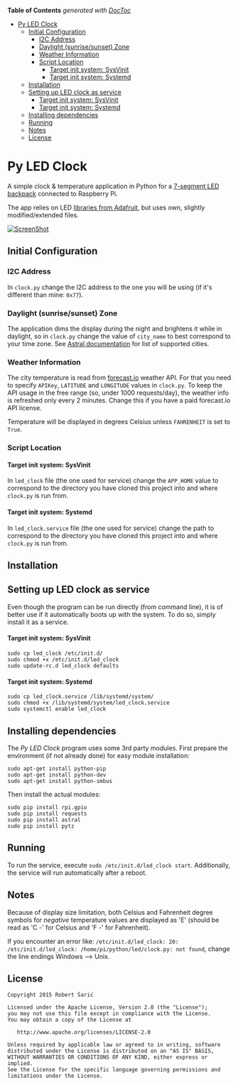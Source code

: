<!-- START doctoc generated TOC please keep comment here to allow auto update -->
<!-- DON'T EDIT THIS SECTION, INSTEAD RE-RUN doctoc TO UPDATE -->
**Table of Contents**  *generated with [DocToc](https://github.com/thlorenz/doctoc)*

- [Py LED Clock](#py-led-clock)
  - [Initial Configuration](#initial-configuration)
    - [I2C Address](#i2c-address)
    - [Daylight (sunrise/sunset) Zone](#daylight-sunrisesunset-zone)
    - [Weather Information](#weather-information)
    - [Script Location](#script-location)
      - [Target init system: SysVinit](#target-init-system-sysvinit)
      - [Target init system: Systemd](#target-init-system-systemd)
  - [Installation](#installation)
  - [Setting up LED clock as service](#setting-up-led-clock-as-service)
      - [Target init system: SysVinit](#target-init-system-sysvinit-1)
      - [Target init system: Systemd](#target-init-system-systemd-1)
  - [Installing dependencies](#installing-dependencies)
  - [Running](#running)
  - [Notes](#notes)
  - [License](#license)

<!-- END doctoc generated TOC please keep comment here to allow auto update -->

# Py LED Clock

A simple clock & temperature application in Python for a [7-segment LED backpack](https://learn.adafruit.com/adafruit-led-backpack/0-dot-56-seven-segment-backpack) connected to Raspberry Pi.

The app relies on LED [libraries from Adafruit](https://github.com/adafruit/Adafruit-Raspberry-Pi-Python-Code), but uses own, slightly modified/extended files.

[![ScreenShot](https://raw.github.com/VipSaran/Py_Led_Clock/master/screenshot.png)](http://youtu.be/RUJoklPggZI)


## Initial Configuration

### I2C Address

In `clock.py` change the I2C address to the one you will be using (if it's different than mine: `0x77`).

### Daylight (sunrise/sunset) Zone

The application dims the display during the night and brightens it while in daylight, so in `clock.py` change the value of `city_name` to best correspond to your time zone. See [Astral documentation](http://pythonhosted.org/astral/#cities) for list of supported cities.

### Weather Information

The city temperature is read from [forecast.io](https://developer.forecast.io/docs/v2) weather API. For that you need to specify `APIKey`, `LATITUDE` and `LONGITUDE` values in `clock.py`. To keep the API usage in the free range (so, under 1000 requests/day), the weather info is refreshed only every 2 minutes. Change this if you have a paid forecast.io API license.

Temperature will be displayed in degrees Celsius unless `FAHRENHEIT` is set to `True`.


### Script Location

#### Target init system: SysVinit

In `led_clock` file (the one used for service) change the `APP_HOME` value to correspond to the directory you have cloned this project into and where `clock.py` is run from.

#### Target init system: Systemd

In `led_clock.service` file (the one used for service) change the path to correspond to the directory you have cloned this project into and where `clock.py` is run from.

## Installation

## Setting up LED clock as service

Even though the program can be run directly (from command line), it is of better use if it automatically boots up with the system. To do so, simply install it as a service.

#### Target init system: SysVinit

    sudo cp led_clock /etc/init.d/
    sudo chmod +x /etc/init.d/led_clock
    sudo update-rc.d led_clock defaults

#### Target init system: Systemd

    sudo cp led_clock.service /lib/systemd/system/
    sudo chmod +x /lib/systemd/system/led_clock.service
    sudo systemctl enable led_clock 

## Installing dependencies

The *Py LED Clock* program uses some 3rd party modules. First prepare the environment (if not already done) for easy module installation:

    sudo apt-get install python-pip
    sudo apt-get install python-dev
    sudo apt-get install python-smbus

Then install the actual modules:

    sudo pip install rpi.gpio
    sudo pip install requests
    sudo pip install astral
    sudo pip install pytz


## Running

To run the service, execute `sudo /etc/init.d/led_clock start`. Additionally, the service will run automatically after a reboot.


## Notes

Because of display size limitation, both Celsius and Fahrenheit degree symbols for *negative* temperature values are displayed as 'E' (should be read as 'C -' for Celsius and 'F -' for Fahrenheit). 

If you encounter an error like: `/etc/init.d/led_clock: 20: /etc/init.d/led_clock: /home/pi/python/led/clock.py: not found`, change the line endings Windows --> Unix.


## License

    Copyright 2015 Robert Šarić

    Licensed under the Apache License, Version 2.0 (the "License");
    you may not use this file except in compliance with the License.
    You may obtain a copy of the License at

       http://www.apache.org/licenses/LICENSE-2.0

    Unless required by applicable law or agreed to in writing, software
    distributed under the License is distributed on an "AS IS" BASIS,
    WITHOUT WARRANTIES OR CONDITIONS OF ANY KIND, either express or implied.
    See the License for the specific language governing permissions and
    limitations under the License.
